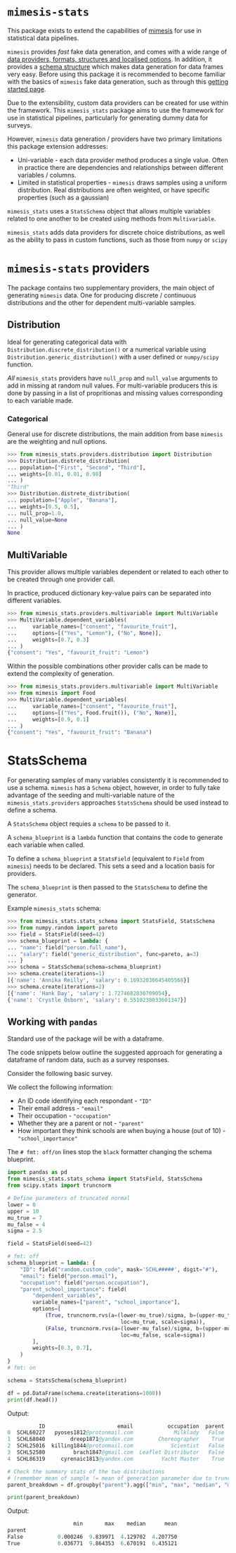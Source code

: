 
# `mimesis-stats`

This package exists to extend the capabilities of [mimesis](https://mimesis.readthedocs.io/index.html) for use in statistical data pipelines.

`mimesis` provides _fast_ fake data generation, and comes with a wide range of [data providers, formats, structures and localised options](https://mimesis.readthedocs.io/api.html). In addition, it provides a [schema structure](https://mimesis.readthedocs.io/getting_started.html#schema-and-fields) which makes data generation for data frames very easy. Before using this package it is recommended to become familiar with the basics of `mimesis` fake data generation, such as through this [getting started page](https://mimesis.readthedocs.io/getting_started.html).

Due to the extensibility, custom data providers can be created for use within the framework. This `mimesis_stats` package aims to use the framework for use in statistical pipelines, particularly for generating dummy data for surveys.

However, `mimesis` data generation / providers have two primary limitations this package extension addresses:

* Uni-variable - each data provider method produces a single value. Often in practice there are dependencies and relationships between different variables / columns.
* Limited in statistical properties - `mimesis` draws samples using a uniform distribution. Real distributions are often weighted, or have specific properties (such as a gaussian)

`mimesis_stats` uses a `StatsSchema` object that allows multiple variables related to one another to be created using methods from `Multivariable`.

`mimesis_stats` adds data providers for discrete choice distributions, as well as the ability to pass in custom functions, such as those from `numpy` or `scipy`

# `mimesis-stats` providers

The package contains two supplementary providers, the main object of generating `mimesis` data. One for producing discrete / continuous distributions and the other for dependent multi-variable samples.

## Distribution

Ideal for generating categorical data with `Distribution.discrete_distribution()` or a numerical variable using `Distribution.generic_distribution()` with a user defined or `numpy/scipy` function.

_All_ `mimesis_stats` providers have `null_prop` and `null_value` arguments to add in missing at random null values. For multi-variable producers this is done by passing in a list of propritionas and missing values corresponding to each variable made.

### Categorical

General use for discrete distributions, the main addition from base `mimesis` are the weighting and null options.

```python console
>>> from mimesis_stats.providers.distribution import Distribution
>>> Distribution.distrete_distribution(
... population=["First", "Second", "Third"],
... weights=[0.01, 0.01, 0.98]
... )
"Third"
>>> Distribution.distrete_distribution(
... population=["Apple", "Banana"],
... weights=[0.5, 0.5],
... null_prop=1.0,
... null_value=None
... )
None
```

## MultiVariable

This provider allows multiple variables dependent or related to each other to be created through one provider call.

In practice, produced dictionary key-value pairs can be separated into different variables.

```python console
>>> from mimesis_stats.providers.multivariable import MultiVariable
>>> MultiVariable.dependent_variables(
...     variable_names=["consent", "favourite_fruit"],
...     options=[("Yes", "Lemon"), ("No", None)],
...     weights=[0.7, 0.3]
... )
{"consent": "Yes", "favourit_fruit": "Lemon")
```

Within the possible combinations other provider calls can be made to extend the complexity of generation.

```python console
>>> from mimesis_stats.providers.multivariable import MultiVariable
>>> from mimesis import Food
>>> MultiVariable.dependent_variables(
...     variable_names=["consent", "favourite_fruit"],
...     options=[("Yes", Food.fruit()), ("No", None)],
...     weights=[0.9, 0.1]
... )
{"consent": "Yes", "favourit_fruit": "Banana")
```

# StatsSchema

For generating samples of many variables consistently it is recommended to use a schema. `mimesis` has a `Schema` object, however, in order to fully take advantage of the seeding and multi-variable nature of the `mimesis_stats.providers` approaches `StatsSchema` should be used instead to define a schema.

A `StatsSchema` object requies a `schema` to be passed to it.

A `schema_blueprint` is a `lambda` function that contains the code to generate each variable when called.

To define a `schema_blueprint` a `StatsField` (equivalent to `Field` from `mimesis`) needs to be declared. This sets a seed and a location basis for providers.

The `schema_blueprint` is then passed to the `StatsSchema` to define the generator.

Example `mimesis_stats` schema:

```python console
>>> from mimesis_stats.stats_schema import StatsField, StatsSchema
>>> from numpy.random import pareto
>>> field = StatsField(seed=42)
>>> schema_blueprint = lambda: {
... "name": field("person.full_name"),
... "salary": field("generic_distribution", func=pareto, a=3)
... }
>>> schema = StatsSchema(schema=schema_blueprint)
>>> schema.create(iterations=1)
[{'name': 'Annika Reilly', 'salary': 0.16932036645405568}]
>>> schema.create(iterations=2)
[{'name': 'Hank Day', 'salary': 1.7274682836709054},
{'name': 'Crystle Osborn', 'salary': 0.5510238033601347}]
```

## Working with `pandas`

Standard use of the package will be with a dataframe.

The code snippets below outline the suggested approach for generating a dataframe of random data, such as a survey responses.

Consider the following basic survey.

We collect the following information:

* An ID code identifying each respondant - `"ID"`
* Their email address - `"email"`
* Their occupation - `"occupation"`
* Whether they are a parent or not - `"parent"`
* How important they think schools are when buying a house (out of 10) - `"school_importance"`

The `# fmt: off/on` lines stop the `black` formatter changing the schema blueprint.

```python
import pandas as pd
from mimesis_stats.stats_schema import StatsField, StatsSchema
from scipy.stats import truncnorm

# Define parameters of truncated normal
lower = 0
upper = 10
mu_true = 7
mu_false = 4
sigma = 2.5

field = StatsField(seed=42)

# fmt: off
schema_blueprint = lambda: {
    "ID": field("random.custom_code", mask='SCHL#####', digit="#"),
    "email": field("person.email"),
    "occupation": field("person.occupation"),
    "parent_school_importance": field(
        "dependent_variables",
        variable_names=["parent", "school_importance"],
        options=[
            (True, truncnorm.rvs(a=(lower-mu_true)/sigma, b=(upper-mu_true)/sigma,
                                    loc=mu_true, scale=sigma)),
            (False, truncnorm.rvs(a=(lower-mu_false)/sigma, b=(upper-mu_false)/sigma,
                                    loc=mu_false, scale=sigma))
        ],
        weights=[0.3, 0.7],
    )
}
# fmt: on

schema = StatsSchema(schema_blueprint)

df = pd.DataFrame(schema.create(iterations=1000))
print(df.head())
```
Output:
```s
          ID                       email           occupation  parent  school_importance
0  SCHL60227   pyoses1812@protonmail.com             Milklady   False           8.009516
1  SCHL68040        dreep1871@yandex.com        Choreographer    True           7.193181
2  SCHL25016  killing1844@protonmail.com            Scientist   False           6.773940
3  SCHL52580         brach1847@gmail.com  Leaflet Distributor   False           0.384972
4  SCHL86319     cyrenaic1813@yandex.com         Yacht Master    True           8.585937
```

```python
# Check the summary stats of the two distributions
# (remember mean of sample != mean of generation parameter due to truncation)
parent_breakdown = df.groupby("parent").agg(["min", "max", "median", "mean"])

print(parent_breakdown)
```
Output:
```s
                     min       max    median      mean
parent
False           0.000246  9.839971  4.129702  4.207750
True            0.036771  9.864353  6.670191  6.435121
```
